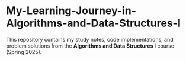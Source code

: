 # My-Learning-Journey-in-Algorithms-and-Data-Structures-I
This repository contains my study notes, code implementations, and problem solutions from the **Algorithms and Data Structures I** course (Spring 2025).  
